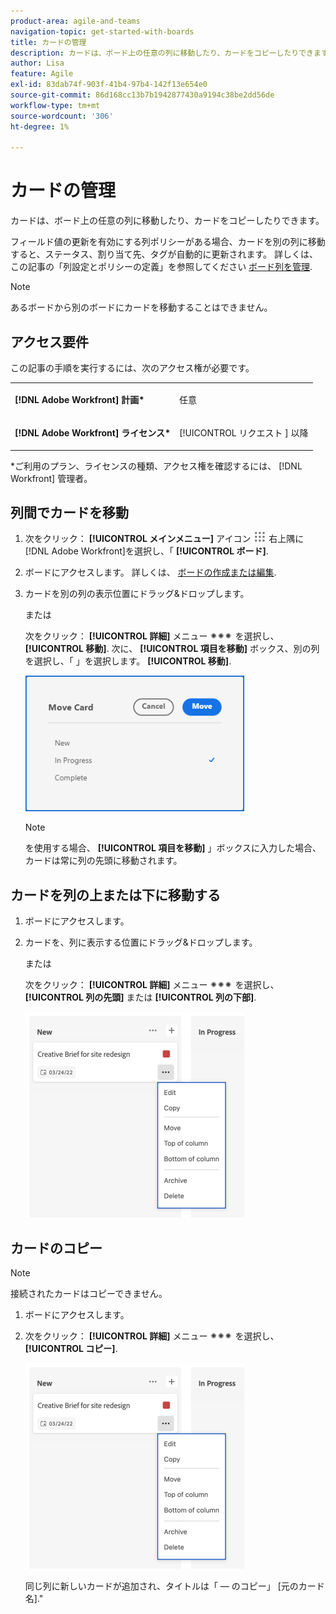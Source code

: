 ```yaml
---
product-area: agile-and-teams
navigation-topic: get-started-with-boards
title: カードの管理
description: カードは、ボード上の任意の列に移動したり、カードをコピーしたりできます。
author: Lisa
feature: Agile
exl-id: 83dab74f-903f-41b4-97b4-142f13e654e0
source-git-commit: 86d168cc13b7b1942877430a9194c38be2dd56de
workflow-type: tm+mt
source-wordcount: '306'
ht-degree: 1%

---
```


# カードの管理

カードは、ボード上の任意の列に移動したり、カードをコピーしたりできます。

フィールド値の更新を有効にする列ポリシーがある場合、カードを別の列に移動すると、ステータス、割り当て先、タグが自動的に更新されます。 詳しくは、この記事の「列設定とポリシーの定義」を参照してください [ボード列を管理](/help/quicksilver/agile/get-started-with-boards/manage-board-columns.md).

>[!NOTE]
>
>あるボードから別のボードにカードを移動することはできません。

## アクセス要件

この記事の手順を実行するには、次のアクセス権が必要です。

<table style="table-layout:auto"> 
 <col> 
 </col> 
 <col> 
 </col> 
 <tbody> 
  <tr> 
   <td role="rowheader"><strong>[!DNL Adobe Workfront] 計画*</strong></td> 
   <td> <p>任意</p> </td> 
  </tr> 
  <tr> 
   <td role="rowheader"><strong>[!DNL Adobe Workfront] ライセンス*</strong></td> 
   <td> <p>[!UICONTROL リクエスト ] 以降</p> </td> 
  </tr> 
 </tbody> 
</table>

&#42;ご利用のプラン、ライセンスの種類、アクセス権を確認するには、 [!DNL Workfront] 管理者。

## 列間でカードを移動

1. 次をクリック： **[!UICONTROL メインメニュー]** アイコン ![](assets/main-menu-icon.png) 右上隅に [!DNL Adobe Workfront]を選択し、「 **[!UICONTROL ボード]**.
1. ボードにアクセスします。 詳しくは、 [ボードの作成または編集](../../agile/get-started-with-boards/create-edit-board.md).
1. カードを別の列の表示位置にドラッグ&amp;ドロップします。

   または

   次をクリック： **[!UICONTROL 詳細]** メニュー ![その他のメニュー](assets/more-icon-spectrum.png) を選択し、 **[!UICONTROL 移動]**. 次に、 **[!UICONTROL 項目を移動]** ボックス、別の列を選択し、「 」を選択します。 **[!UICONTROL 移動]**.

   ![カードを移動](assets/boards-move-card-350x217.png)

   >[!NOTE]
   >
   >を使用する場合、 **[!UICONTROL 項目を移動]** 」ボックスに入力した場合、カードは常に列の先頭に移動されます。

## カードを列の上または下に移動する

1. ボードにアクセスします。
1. カードを、列に表示する位置にドラッグ&amp;ドロップします。

   または

   次をクリック： **[!UICONTROL 詳細]** メニュー ![その他のメニュー](assets/more-icon-spectrum.png) を選択し、 **[!UICONTROL 列の先頭]** または **[!UICONTROL 列の下部]**.

   ![その他のメニュー](assets/boards-moremenu-350x329.png)

## カードのコピー

>[!NOTE]
>
>接続されたカードはコピーできません。

1. ボードにアクセスします。
1. 次をクリック： **[!UICONTROL 詳細]** メニュー ![[!UICONTROL その他のメニュー]](assets/more-icon-spectrum.png) を選択し、 **[!UICONTROL コピー]**.

   ![その他のメニュー](assets/boards-moremenu-350x329.png)

   同じ列に新しいカードが追加され、タイトルは「 — のコピー」 [元のカード名].&quot;

